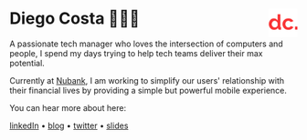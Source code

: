 #  Diego Costa 👨🏿‍💻  [<img src="https://github.com/diegocosta/diegocosta/blob/master/dcicon.png" width="50" align="right" />](https://diegocosta.com.br)

A passionate tech manager who loves the intersection of computers and people, I spend my days  trying to help tech teams deliver their max potential.

Currently at [Nubank](https://nu.bank), I am working to simplify our users' relationship with their financial lives by providing a simple but powerful mobile experience.

You can hear more about here:

[linkedIn](https://www.linkedin.com/in/diegoscosta/) • [blog](https://diegocosta.me) • [twitter](https://twitter.com/diegocoxta) • [slides](https://slides.com/diegocosta)


